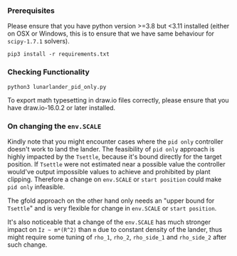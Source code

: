 ### Prerequisites
Please ensure that you have python version >=3.8 but <3.11 installed (either on OSX or Windows, this is to ensure that we have same behaviour for `scipy-1.7.1` solvers).

```
pip3 install -r requirements.txt
```

### Checking Functionality

```
python3 lunarlander_pid_only.py
```

To export math typesetting in draw.io files correctly, please ensure that you have draw.io-16.0.2 or later installed.


### On changing the `env.SCALE`

Kindly note that you might encounter cases where the `pid only` controller doesn't work to land the lander. The feasibility of `pid only` approach is highly impacted by the `Tsettle`, because it's bound directly for the target position. If `Tsettle` were not estimated near a possible value the controller would've output impossible values to achieve and prohibited by plant clipping. Therefore a change on `env.SCALE` or `start position` could make `pid only` infeasible. 

The gfold approach on the other hand only needs an "upper bound for `Tsettle`" and is very flexible for change in `env.SCALE` or `start position`.

It's also noticeable that a change of the `env.SCALE` has much stronger impact on `Iz ~ m*(R^2)` than `m` due to constant density of the lander, thus might require some tuning of `rho_1`, `rho_2`, `rho_side_1` and `rho_side_2` after such change. 
